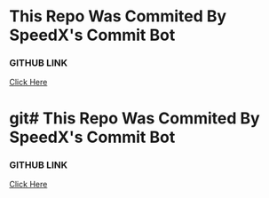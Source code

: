 # This Repo Was Commited By SpeedX's Commit Bot
### GITHUB LINK
<a href='https://github.com/thespeedx/commit-bot'> Click Here </a>

# git# This Repo Was Commited By SpeedX's Commit Bot
### GITHUB LINK
<a href='https://github.com/thespeedx/commit-bot'> Click Here </a>

